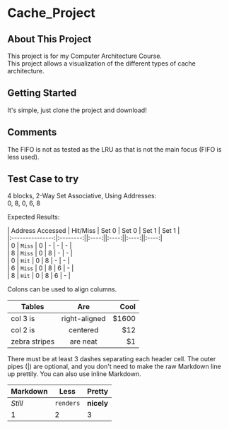 # Cache_Project
## About This Project
This project is for my Computer Architecture Course.  
This project allows a visualization of the different types of cache architecture.  


## Getting Started
It's simple, just clone the project and download!

## Comments
The FIFO is not as tested as the LRU as that is not the main focus (FIFO is less used).

## Test Case to try
4 blocks, 2-Way Set Associative, Using Addresses:  
0, 8, 0, 6, 8    

Expected Results:  

|  Address Accessed   |  Hit/Miss   |  Set 0   |  Set 0   |  Set 1   |  Set 1   |  
|:---------------:|:--------:||:----:||:----:||:----:||:----:|  
| 0 | `Miss` | 0 | - | - | - |   
| 8 | `Miss` | 0 | 8 | - | - |   
| 0 | `Hit`  | 0 | 8 | - | - |   
| 6 | `Miss` | 0 | 8 | 6 | - |   
| 8 | `Hit`  | 0 | 8 | 6 | - |   
  



Colons can be used to align columns.

| Tables        | Are           | Cool  |
| ------------- |:-------------:| -----:|
| col 3 is      | right-aligned | $1600 |
| col 2 is      | centered      |   $12 |
| zebra stripes | are neat      |    $1 |

There must be at least 3 dashes separating each header cell.
The outer pipes (|) are optional, and you don't need to make the 
raw Markdown line up prettily. You can also use inline Markdown.

Markdown | Less | Pretty
--- | --- | ---
*Still* | `renders` | **nicely**
1 | 2 | 3
